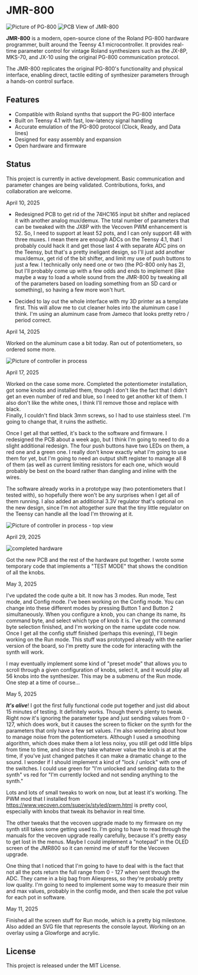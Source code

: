 # JMR-800

![Picture of PG-800](PG-800.png)
![PCB View of JMR-800](3d_image.png)

**JMR-800** is a modern, open-source clone of the Roland PG-800 hardware programmer, built around the Teensy 4.1 microcontroller. It provides real-time 
parameter control for vintage Roland synthesizers such as the JX-8P, MKS-70, and JX-10 using the original PG-800 communication protocol.

The JMR-800 replicates the original PG-800's functionality and physical interface, enabling direct, tactile editing of synthesizer parameters through a 
hands-on control surface.

## Features

- Compatible with Roland synths that support the PG-800 interface
- Built on Teensy 4.1 with fast, low-latency signal handling
- Accurate emulation of the PG-800 protocol (Clock, Ready, and Data lines)
- Designed for easy assembly and expansion
- Open hardware and firmware

## Status

This project is currently in active development. Basic communication and parameter changes are being validated. Contributions, forks, and collaboration are 
welcome.

April 10, 2025

- Redesigned PCB to get rid of the 74HC165 input bit shifter and replaced it with another analog mux/demux.  The total number of parameters that can be 
tweaked with the JX8P with the Vecoven PWM enhancement is 52.  So, I need to support at least 52 pots, and I can only support 48 with three muxes.  I mean
there are enough ADCs on the Teensy 4.1, that I probably could hack it and get those last 4 with separate ADC pins on the Teensy, but that's a pretty 
ineligant design, so I'll just add another mux/demux, get rid of the bit shifter, and limit my use of push buttons to just a few.  I technically only 
need one or two (the PG-800 only has 2), but I'll probably come up with a few odds and ends to implement (like maybe a way to load a whole sound from 
the JMR-800 by tweaking all of the parameters based on loading something from an SD card or something), so having a few more won't hurt.

- Decided to lay out the whole interface with my 3D printer as a template first.  This will allow me to cut cleaner holes into the aluminum case I think.
I'm using an aluminum case from Jameco that looks pretty retro / period correct.


April 14, 2025

Worked on the aluminum case a bit today.  Ran out of potentiometers, so ordered some more.

![Picture of controller in process](in_process_pic_1.png)


April 17, 2025

Worked on the case some more.  Completed the potentiometer installation, got some knobs and installed them, though I don't like the fact that I didn't get 
an even number of red and blue, so I need to get another kit of them.  I also don't like the white ones, I think I'll remove those and replace with black.  
Finally, I couldn't find black 3mm screws, so I had to use stainless steel.  I'm going to change that, it ruins the asthetic.

Once I get all that settled, it's back to the software and firmware.  I redesigned the PCB about a week ago, but I think I'm going to need to do a slight 
additional redesign.  The four push buttons have two LEDs on them, a red one and a green one.  I really don't know exactly what I'm going to use them 
for yet, but I'm going to need an output shift register to manage all 8 of them (as well as current limiting resistors for each one, which would probably 
be best on the board rather than dangling and inline with the wires.

The software already works in a prototype way (two potentiometers that I tested with), so hopefully there won't be any surprises when I get all of them 
running.  I also added an additional 3.3V regulator that's optional on the new design, since I'm not altogether sure that the tiny little regulator on the 
Teensy can handle all the load I'm throwing at it.

![Picture of controller in process - top view](in_process_pic_2.jpg)


April 29, 2025

![completed hardware](in_process_pic_3.jpg)

Got the new PCB and the rest of the hardware put together.  I wrote some temporary code that implements a "TEST MODE" that shows the condition of all 
the knobs.

May 3, 2025

I've updated the code quite a bit.  It now has 3 modes.  Run mode, Test mode, and Config mode.  I've been working on the Config mode.  You can change 
into these different modes by pressing Button 1 and Button 2 simultaneously.  When you configure a knob, you can change its name, its command byte, 
and select which type of knob it is.  I've got the command byte selection finished, and I'm working on the name update code now.  Once I get all the 
config stuff finished (perhaps this evening), I'll begin working on the Run mode.  This stuff was prototyped already with the earlier version of the 
board, so I'm pretty sure the code for interacting with the synth will work.

I may eventually implement some kind of "preset mode" that allows you to scroll through a given configuration of knobs, select it, and it would play 
all 56 knobs into the synthesizer.  This may be a submenu of the Run mode.  One step at a time of course...

May 5, 2025

***It's alive***!  I got the first fully functional code put together and just did about 15 minutes of testing.  It definitely works.  Though there's 
plenty to tweak.  Right now it's ignoring the parameter type and just sending values from 0 - 127, which does work, but it causes the screen to flicker 
on the synth for the parameters that only have a few set values.  I'm also wondering about how to manage noise from the potentiometers.  Although I 
used a smoothing algorithm, which does make them a lot less noisy, you still get odd little blips from time to time, and since they take whatever 
value the knob is at at the time, if you've just changed patches it can make a dramatic change to the sound.  I wonder if I should implement a 
kind of "lock / unlock" with one of the switches.  I could use green for "I'm unlocked and sending data to the synth" vs red for "I'm currently 
locked and not sending anything to the synth."

Lots and lots of small tweaks to work on now, but at least it's working.  The PWM mod that I installed from https://www.vecoven.com/superjx/styled/pwm.html
is pretty cool, especially with knobs that tweak its behavior in real time.

The other tweaks that the vecoven upgrade made to my firmware on my synth still takes some getting used to.  I'm going to have to read through the 
manuals for the vecoven upgrade really carefully, because it's pretty easy to get lost in the menus.  Maybe I could implement a "notepad" in the 
OLED screen of the JMR800 so it can remind me of stuff for the Vecoven upgrade.

One thing that I noticed that I'm going to have to deal with is the fact that not all the pots return the full range from 0 - 127 when sent through the 
ADC.  They came in a big bag from Aliexpress, so they're probably pretty low quality.  I'm going to need to implement some way to measure their min and 
max values, probably in the config mode, and then scale the pot value for each pot in software.


May 11, 2025

Finished all the screen stuff for Run mode, which is a pretty big milestone.  Also added an SVG file that represents the console layout. Working on an 
overlay using a Glowforge and acrylic.

## License

This project is released under the MIT License.

